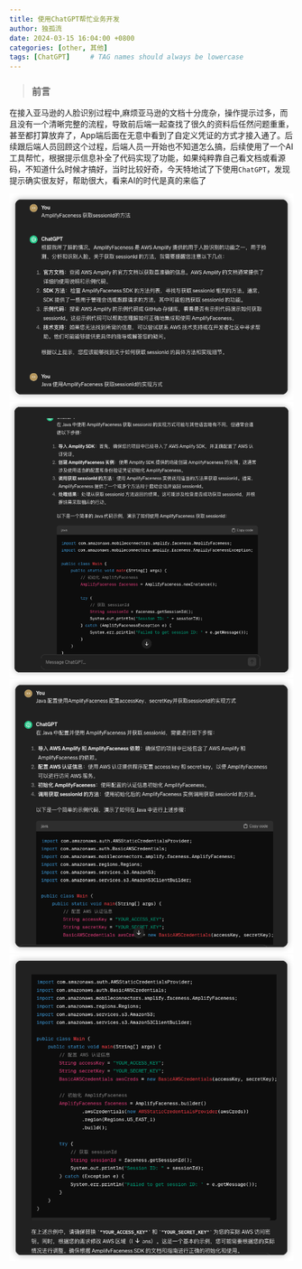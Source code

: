 ```yaml
---
title: 使用ChatGPT帮忙业务开发
author: 独孤流
date: 2024-03-15 16:04:00 +0800
categories: [other, 其他]
tags: [ChatGPT]     # TAG names should always be lowercase
---
```


> ### 前言
在接入亚马逊的人脸识别过程中,麻烦亚马逊的文档十分庞杂，操作提示过多，而且没有一个清晰完整的流程，导致前后端一起查找了很久的资料后任然问题重重，甚至都打算放弃了，App端后面在无意中看到了自定义凭证的方式才接入通了。后续跟后端人员回顾这个过程，后端人员一开始也不知道怎么搞，后续使用了一个AI工具帮忙，根据提示信息补全了代码实现了功能，如果纯粹靠自己看文档或看源码，不知道什么时候才搞好，当时比较好奇，今天特地试了下使用`ChatGPT`，发现提示确实很友好，帮助很大，看来AI的时代是真的来临了

![image](/assets/img/other/gpt1.png)
![image](/assets/img/other/gpt2.png)
![image](/assets/img/other/gpt3.png)
![image](/assets/img/other/gpt4.png)